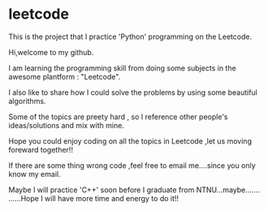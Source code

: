 # leetcode 

This is the project that I practice 'Python' programming on the Leetcode.

Hi,welcome to my github.

I am learning the programming skill from doing some subjects in the awesome plantform : "Leetcode".

I also like to share how I could solve the problems by using some beautiful algorithms.

Some of the topics are preety hard , so I reference other people's ideas/solutions and mix with mine.

Hope you could enjoy coding on all the topics in Leetcode ,let us moving foreward together!!

If there are some thing wrong code ,feel free to email me....since you only know my email.

Maybe I will practice 'C++' soon before I graduate from NTNU...maybe.......
                                                            ......Hope I will have more time and energy to do it!!
